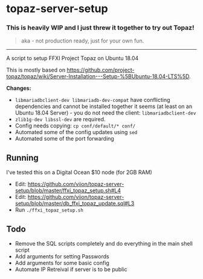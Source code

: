 # topaz-server-setup

### This is heavily WIP and I just threw it together to try out Topaz!
> aka - not production ready, just for your own fun.

___

A script to setup FFXI Project Topaz on Ubuntu 18.04

This is mostly based on https://github.com/project-topaz/topaz/wiki/Server-Installation---Setup-%5BUbuntu-18.04-LTS%5D.

**Changes:**

- `libmariadbclient-dev libmariadb-dev-compat` have conflicting dependencies and cannot be installed together it seems (at least on an Ubuntu 18.04 Server) - you do not need the client: `libmariadbclient-dev`
- `zlib1g-dev libssl-dev` are required.
- Config needs copying: `cp conf/default/* conf/`
- Automated some of the config updates using `sed`
- Automated some of the port forwarding

## Running

I've tested this on a Digital Ocean $10 node (for 2GB RAM)

- Edit: https://github.com/viion/topaz-server-setup/blob/master/ffxi_topaz_setup.sh#L4
- Edit: https://github.com/viion/topaz-server-setup/blob/master/db_ffxi_topaz_update.sql#L3
- Run `./ffxi_topaz_setup.sh`

## Todo 

- Remove the SQL scripts completely and do everything in the main shell script
- Add arguments for setting Passwords
- Add arguments for some basic config
- Automate IP Retreival if server is to be public
